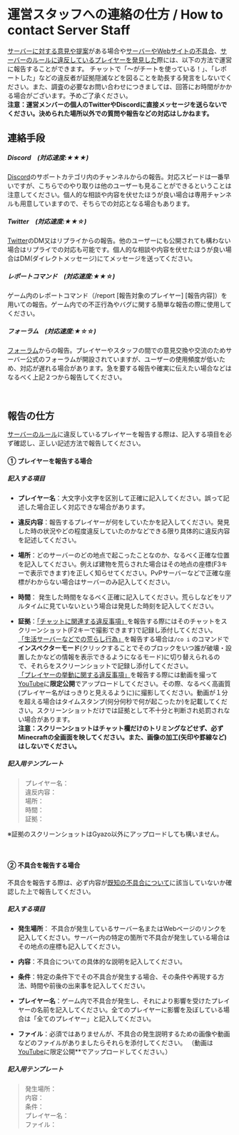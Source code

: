 # 運営スタッフへの連絡の仕方 / How to contact Server Staff
<u>サーバーに対する意見や提案</u>がある場合や<u>サーバーやWebサイトの不具合</u>、<u>[サーバーのルール](rule.md)に違反しているプレイヤーを発見した</u>際には、以下の方法で運営に報告することができます。  チャットで「～がチートを使っている！」、「レポートした」などの違反者が証拠隠滅などを図ることを助長する発言をしないでください。また、調査の必要なお問い合わせにつきましては、回答にお時間がかかる場合がございます。予めご了承ください。  
**注意：運営メンバーの個人のTwitterやDiscordに直接メッセージを送らないでください。決められた場所以外での質問や報告などの対応はしかねます。**
<br>
## 連絡手段

##### **Discord**　(対応速度:★★★)  
 [Discord](discord.md)のサポートカテゴリ内のチャンネルからの報告。対応スピードは一番早いですが、こちらでのやり取りは他のユーザーも見ることができるということは注意してください。個人的な相談や内容を伏せたほうが良い場合は専用チャンネルも用意していますので、そちらでの対応となる場合もあります。

##### **Twitter**　(対応速度:★★☆)  
 [Twitter](https://twitter.com/MLS_Support)のDM又はリプライからの報告。他のユーザーにも公開されても構わない場合はリプライでの対応も可能です。個人的な相談や内容を伏せたほうが良い場合はDM(ダイレクトメッセージ)にてメッセージを送ってください。

##### **レポートコマンド**　(対応速度:★★☆)  
ゲーム内のレポートコマンド（/report [報告対象のプレイヤー] [報告内容]）を用いての報告。ゲーム内での不正行為やバグに関する簡単な報告の際に使用してください。

##### **フォーラム**　(対応速度:★☆☆)  
 [フォーラム](https://forum.lucknetwork.jp/)からの報告。プレイヤーやスタッフの間での意見交換や交流のためサーバー公式のフォーラムが開設されていますが、ユーザーの使用頻度が低いため、対応が遅れる場合があります。急を要する報告や確実に伝えたい場合などはなるべく上記２つから報告してください。  

<br>  

## 報告の仕方
[サーバーのルール](rule.md)に違反しているプレイヤーを報告する際は、記入する項目を必ず確認し、正しい記述方法で報告してください。  

#### ① プレイヤーを報告する場合

##### 記入する項目
* **プレイヤー名**：大文字小文字を区別して正確に記入してください。誤って記述した場合正しく対応できな場合があります。

* **違反内容**：報告するプレイヤーが何をしていたかを記入してください。発見した時の状況やどの程度違反していたのかなどできる限り具体的に違反内容を記述してください。

* **場所**：どのサーバーのどの地点で起こったことなのか、なるべく正確な位置を記入してください。例えば建物を荒らされた場合はその地点の座標(F3キーで表示できます)を正しく知らせてください。PvPサーバーなどで正確な座標がわからない場合はサーバーのみ記入してください。  

* **時間**： 発生した時間をなるべく正確に記入してください。荒らしなどをリアルタイムに見ていないという場合は発見した時刻を記入してください。

* **証拠**：<u>「チャットに関連する違反事項」</u>を報告する際にはそのチャットをスクリーンショット(F2キーで撮影できます)で記録し添付してください。  
<u>「生活サーバーなどでの荒らし行為」</u>を報告する場合は``/co i`` のコマンドで**インスペクターモード**(クリックすることでそのブロックをいつ誰が破壊・設置したかなどの情報を表示できるようになるモード)に切り替えられるので、それらをスクリーンショットで記録し添付してください。  
<u>「プレイヤーの挙動に関する違反事項」</u>を報告する際には動画を撮って[YouTube](https://www.youtube.com/upload)に**限定公開**でアップロードしてください。その際、なるべく高画質(プレイヤー名がはっきりと見えるように)に撮影してください。動画が１分を超える場合はタイムスタンプ(何分何秒で何が起こったか)を記載してください。スクリーンショットだけでは証拠として不十分と判断され処罰されない場合があります。  
**注意：スクリーンショットはチャット欄だけのトリミングなどせず、必ずMinecraftの全画面を映してください。また、画像の加工(矢印や罫線など)はしないでください。**

##### 記入用テンプレート

> プレイヤー名：  
違反内容：  
場所：  
時間：  
証拠：

※証拠のスクリーンショットはGyazo以外にアップロードしても構いません。

<br>  


#### ② 不具合を報告する場合  
不具合を報告する際は、必ず内容が[既知の不具合について](known_issues.md)に該当していないか確認した上で報告してください。

##### 記入する項目

* **発生場所**： 不具合が発生しているサーバー名またはWebページのリンクを記入してください。サーバー内の特定の箇所で不具合が発生している場合はその地点の座標も記入してください。

* **内容**：不具合についての具体的な説明を記入してください。

* **条件**：特定の条件下でその不具合が発生する場合、その条件や再現する方法、時間や前後の出来事を記入してください。

* **プレイヤー名**：ゲーム内で不具合が発生し、それにより影響を受けたプレイヤーの名前を記入してください。全てのプレイヤーに影響を及ぼしている場合は「全てのプレイヤー」と記入してください。

* **ファイル**：必須ではありませんが、不具合の発生説明するための画像や動画などのファイルがありましたらそれらを添付してください。  （動画は<a href="https://www.youtube.com" target="_blank">YouTube</a>に限定公開**でアップロードしてください。）

##### 記入用テンプレート

> 発生場所：  
内容：  
条件：  
プレイヤー名：  
ファイル：
